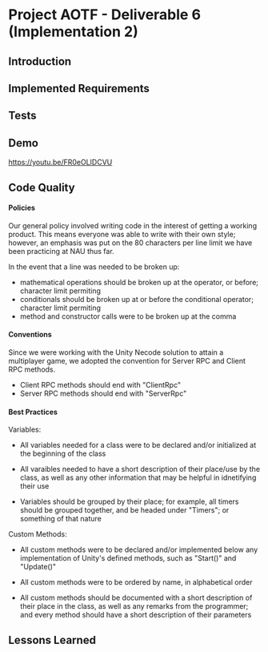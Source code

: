 # Project AOTF - Deliverable 6 (Implementation 2)

## Introduction

## Implemented Requirements

## Tests

## Demo
https://youtu.be/FR0eOLIDCVU

## Code Quality

#### Policies
Our general policy involved writing code in the interest of getting a working product. This means everyone was able to write with their own style; however, an emphasis was put on the 80 characters per line limit we have been practicing at NAU thus far.

In the event that a line was needed to be broken up:
- mathematical operations should be broken up at the operator, or before; character limit permiting
- conditionals should be broken up at or before the conditional operator; character limit permiting
- method and constructor calls were to be broken up at the comma

#### Conventions
Since we were working with the Unity Necode solution to attain a multiplayer game, we adopted the convention for Server RPC and Client RPC methods.
- Client RPC methods should end with "ClientRpc"
- Server RPC methods should end with "ServerRpc"

#### Best Practices
Variables:
- All variables needed for a class were to be declared and/or initialized at the beginning of the class
  
- All varaibles needed to have a short description of their place/use by the class, as well as any other information that may be helpful in idnetifying
  their use
  
- Variables should be grouped by their place; for example, all timers should be grouped together, and be headed under "Timers"; or something of that
  nature
  
Custom Methods:
- All custom methods were to be declared and/or implemented below any implementation of Unity's defined methods, such as "Start()" and "Update()"

- All custom methods were to be ordered by name, in alphabetical order

- All custom methods should be documented with a short description of their place in the class, as well as any remarks from the programmer; and every
  method should have a short description of their parameters


## Lessons Learned
